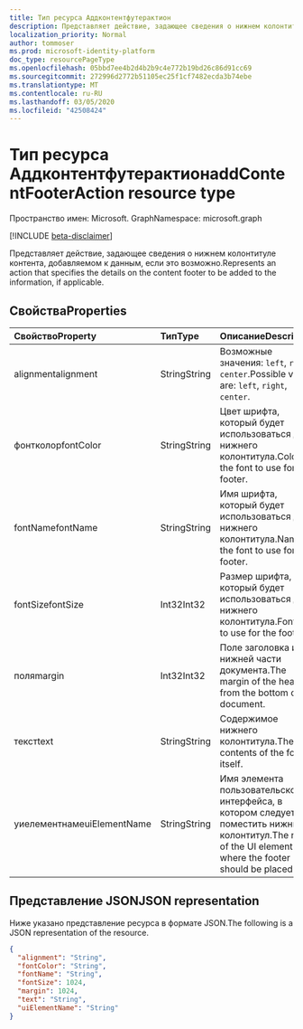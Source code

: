```yaml
---
title: Тип ресурса Аддконтентфутерактион
description: Представляет действие, задающее сведения о нижнем колонтитуле контента, добавляемом к данным, если это возможно.
localization_priority: Normal
author: tommoser
ms.prod: microsoft-identity-platform
doc_type: resourcePageType
ms.openlocfilehash: 05bbd7ee4b2d4b2b9c4e772b19bd26c86d91cc69
ms.sourcegitcommit: 272996d2772b51105ec25f1cf7482ecda3b74ebe
ms.translationtype: MT
ms.contentlocale: ru-RU
ms.lasthandoff: 03/05/2020
ms.locfileid: "42508424"
---
```

# <a name="addcontentfooteraction-resource-type"></a><span data-ttu-id="7f318-103">Тип ресурса Аддконтентфутерактион</span><span class="sxs-lookup"><span data-stu-id="7f318-103">addContentFooterAction resource type</span></span>

<span data-ttu-id="7f318-104">Пространство имен: Microsoft. Graph</span><span class="sxs-lookup"><span data-stu-id="7f318-104">Namespace: microsoft.graph</span></span>

[!INCLUDE [beta-disclaimer](../../includes/beta-disclaimer.md)]

<span data-ttu-id="7f318-105">Представляет действие, задающее сведения о нижнем колонтитуле контента, добавляемом к данным, если это возможно.</span><span class="sxs-lookup"><span data-stu-id="7f318-105">Represents an action that specifies the details on the content footer to be added to the information, if applicable.</span></span>

## <a name="properties"></a><span data-ttu-id="7f318-106">Свойства</span><span class="sxs-lookup"><span data-stu-id="7f318-106">Properties</span></span>

| <span data-ttu-id="7f318-107">Свойство</span><span class="sxs-lookup"><span data-stu-id="7f318-107">Property</span></span>      | <span data-ttu-id="7f318-108">Тип</span><span class="sxs-lookup"><span data-stu-id="7f318-108">Type</span></span>   | <span data-ttu-id="7f318-109">Описание</span><span class="sxs-lookup"><span data-stu-id="7f318-109">Description</span></span>                                                   |
| :------------ | :----- | :------------------------------------------------------------ |
| <span data-ttu-id="7f318-110">alignment</span><span class="sxs-lookup"><span data-stu-id="7f318-110">alignment</span></span>     | <span data-ttu-id="7f318-111">String</span><span class="sxs-lookup"><span data-stu-id="7f318-111">String</span></span> | <span data-ttu-id="7f318-112">Возможные значения: `left`, `right`, `center`.</span><span class="sxs-lookup"><span data-stu-id="7f318-112">Possible values are: `left`, `right`, `center`.</span></span>               |
| <span data-ttu-id="7f318-113">фонтколор</span><span class="sxs-lookup"><span data-stu-id="7f318-113">fontColor</span></span>     | <span data-ttu-id="7f318-114">String</span><span class="sxs-lookup"><span data-stu-id="7f318-114">String</span></span> | <span data-ttu-id="7f318-115">Цвет шрифта, который будет использоваться для нижнего колонтитула.</span><span class="sxs-lookup"><span data-stu-id="7f318-115">Color of the font to use for the footer.</span></span>                      |
| <span data-ttu-id="7f318-116">fontName</span><span class="sxs-lookup"><span data-stu-id="7f318-116">fontName</span></span>      | <span data-ttu-id="7f318-117">String</span><span class="sxs-lookup"><span data-stu-id="7f318-117">String</span></span> | <span data-ttu-id="7f318-118">Имя шрифта, который будет использоваться для нижнего колонтитула.</span><span class="sxs-lookup"><span data-stu-id="7f318-118">Name of the font to use for the footer.</span></span>                       |
| <span data-ttu-id="7f318-119">fontSize</span><span class="sxs-lookup"><span data-stu-id="7f318-119">fontSize</span></span>      | <span data-ttu-id="7f318-120">Int32</span><span class="sxs-lookup"><span data-stu-id="7f318-120">Int32</span></span>  | <span data-ttu-id="7f318-121">Размер шрифта, который будет использоваться для нижнего колонтитула.</span><span class="sxs-lookup"><span data-stu-id="7f318-121">Font size to use for the footer.</span></span>                              |
| <span data-ttu-id="7f318-122">поля</span><span class="sxs-lookup"><span data-stu-id="7f318-122">margin</span></span>        | <span data-ttu-id="7f318-123">Int32</span><span class="sxs-lookup"><span data-stu-id="7f318-123">Int32</span></span>  | <span data-ttu-id="7f318-124">Поле заголовка из нижней части документа.</span><span class="sxs-lookup"><span data-stu-id="7f318-124">The margin of the header from the bottom of the document.</span></span>     |
| <span data-ttu-id="7f318-125">текст</span><span class="sxs-lookup"><span data-stu-id="7f318-125">text</span></span>          | <span data-ttu-id="7f318-126">String</span><span class="sxs-lookup"><span data-stu-id="7f318-126">String</span></span> | <span data-ttu-id="7f318-127">Содержимое нижнего колонтитула.</span><span class="sxs-lookup"><span data-stu-id="7f318-127">The contents of the footer itself.</span></span>                            |
| <span data-ttu-id="7f318-128">уиелементнаме</span><span class="sxs-lookup"><span data-stu-id="7f318-128">uiElementName</span></span> | <span data-ttu-id="7f318-129">String</span><span class="sxs-lookup"><span data-stu-id="7f318-129">String</span></span> | <span data-ttu-id="7f318-130">Имя элемента пользовательского интерфейса, в котором следует поместить нижний колонтитул.</span><span class="sxs-lookup"><span data-stu-id="7f318-130">The name of the UI element where the footer should be placed.</span></span> |

## <a name="json-representation"></a><span data-ttu-id="7f318-131">Представление JSON</span><span class="sxs-lookup"><span data-stu-id="7f318-131">JSON representation</span></span>

<span data-ttu-id="7f318-132">Ниже указано представление ресурса в формате JSON.</span><span class="sxs-lookup"><span data-stu-id="7f318-132">The following is a JSON representation of the resource.</span></span>

<!-- {
  "blockType": "resource",
  "optionalProperties": [

  ],
  "@odata.type": "microsoft.graph.addContentFooterAction",
  "baseType": "microsoft.graph.informationProtectionAction"
}-->

```json
{
  "alignment": "String",
  "fontColor": "String",
  "fontName": "String",
  "fontSize": 1024,
  "margin": 1024,
  "text": "String",
  "uiElementName": "String"
}
```

<!-- uuid: 16cd6b66-4b1a-43a1-adaf-3a886856ed98
2019-02-04 14:57:30 UTC -->
<!-- {
  "type": "#page.annotation",
  "description": "addContentFooterAction resource",
  "keywords": "",
  "section": "documentation",
  "tocPath": ""
}-->
